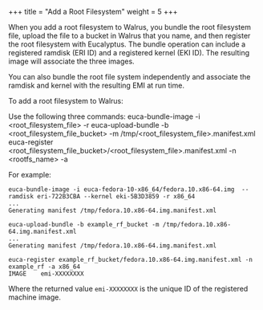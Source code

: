 +++
title = "Add a Root Filesystem"
weight = 5
+++

When you add a root filesystem to Walrus, you bundle the root filesystem file, upload the file to a bucket in Walrus that you name, and then register the root filesystem with Eucalyptus. The bundle operation can include a registered ramdisk (ERI ID) and a registered kernel (EKI ID). The resulting image will associate the three images. 

You can also bundle the root file system independently and associate the ramdisk and kernel with the resulting EMI at run time. 

To add a root filesystem to Walrus: 

Use the following three commands: 
    euca-bundle-image -i <root_filesystem_file> -r <architecture>
    euca-upload-bundle -b <root_filesystem_file_bucket> -m /tmp/<root_filesystem_file>.manifest.xml
    euca-register <root_filesystem_file_bucket>/<root_filesystem_file>.manifest.xml -n <rootfs_name> -a <architecture>

For example: 


    euca-bundle-image -i euca-fedora-10-x86_64/fedora.10.x86-64.img  --ramdisk eri-722B3CBA --kernel eki-5B3D3859 -r x86_64
    ...
    Generating manifest /tmp/fedora.10.x86-64.img.manifest.xml
    
    euca-upload-bundle -b example_rf_bucket -m /tmp/fedora.10.x86-64.img.manifest.xml
    ...
    Generating manifest /tmp/fedora.10.x86-64.img.manifest.xml
    
    euca-register example_rf_bucket/fedora.10.x86-64.img.manifest.xml -n example_rf -a x86_64
    IMAGE	 emi-XXXXXXXX

Where the returned value `emi-XXXXXXXX` is the unique ID of the registered machine image. 

